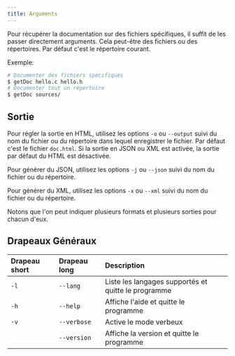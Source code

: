 ```yaml
---
title: Arguments
---
```


Pour récupérer la documentation sur des fichiers spécifiques, il suffit de les passer directement arguments. Cela peut-être des fichiers ou des répertoires. Par défaut c'est le répertoire courant.

Exemple:
```bash
# Documenter des fichiers spécifiques
$ getDoc hello.c hello.h
# Documenter tout un répertoire
$ getDoc sources/
```


## Sortie
Pour régler la sortie en HTML, utilisez les options `-o` ou `--output` suivi du nom du fichier ou du répertoire dans lequel enregistrer le fichier. Par défaut c'est le fichier `doc.html`. Si la sortie en JSON ou XML est activée, la sortie par défaut du HTML est désactivée.

Pour générer du JSON, utilisez les options `-j` ou `--json` suivi du nom du fichier ou du répertoire.

Pour générer du XML, utilisez les options `-x` ou `--xml` suivi du nom du fichier ou du répertoire.

Notons que l'on peut indiquer plusieurs formats et plusieurs sorties pour chacun d'eux.


## Drapeaux Généraux

| Drapeau short  | Drapeau long   | Description                                         |
| :------------- | :------------- | :-------------------------------------------------- |
| `-l`           | `--lang`       | Liste les langages supportés et quitte le programme |
| `-h`           | `--help`       | Affiche l'aide et quitte le programme               |
| `-v`           | `--verbose`    | Active le mode verbeux                              |
|                | `--version`    | Affiche la version et quitte le programme           |
